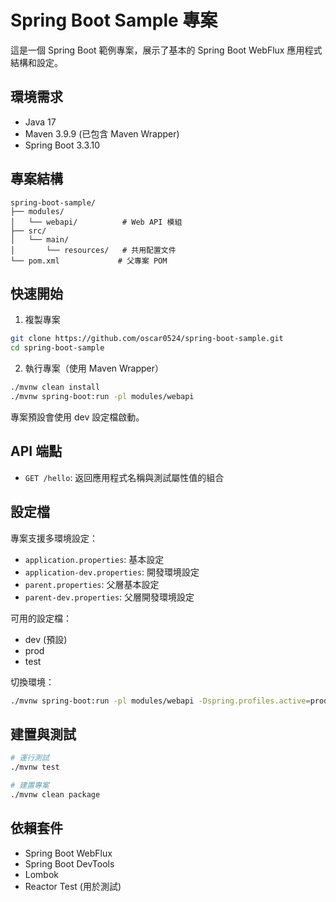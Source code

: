 # Spring Boot Sample 專案

這是一個 Spring Boot 範例專案，展示了基本的 Spring Boot WebFlux 應用程式結構和設定。

## 環境需求

- Java 17
- Maven 3.9.9 (已包含 Maven Wrapper)
- Spring Boot 3.3.10

## 專案結構

```
spring-boot-sample/
├── modules/
│   └── webapi/          # Web API 模組
├── src/
│   └── main/
│       └── resources/   # 共用配置文件
└── pom.xml             # 父專案 POM
```

## 快速開始

1. 複製專案

```bash
git clone https://github.com/oscar0524/spring-boot-sample.git
cd spring-boot-sample
```

2. 執行專案（使用 Maven Wrapper）

```bash
./mvnw clean install
./mvnw spring-boot:run -pl modules/webapi
```

專案預設會使用 dev 設定檔啟動。

## API 端點

- `GET /hello`: 返回應用程式名稱與測試屬性值的組合

## 設定檔

專案支援多環境設定：

- `application.properties`: 基本設定
- `application-dev.properties`: 開發環境設定
- `parent.properties`: 父層基本設定
- `parent-dev.properties`: 父層開發環境設定

可用的設定檔：

- dev (預設)
- prod
- test

切換環境：

```bash
./mvnw spring-boot:run -pl modules/webapi -Dspring.profiles.active=prod
```

## 建置與測試

```bash
# 運行測試
./mvnw test

# 建置專案
./mvnw clean package
```

## 依賴套件

- Spring Boot WebFlux
- Spring Boot DevTools
- Lombok
- Reactor Test (用於測試)
